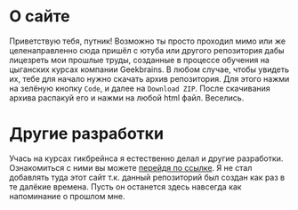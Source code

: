 # О сайте
Приветствую тебя, путник! Возможно ты просто проходил мимо или же целенаправленно сюда пришёл с ютуба или другого репозитория дабы лицезреть мои прошлые труды, созданные в процессе обучения на цыганских курсах компании Geekbrains. В любом случае, чтобы увидеть их, тебе для начало нужно скачать архив репозитория. Для этого нажми на зелёную кнопку `Code`, и далее на `Download ZIP`. После скачивания архива распакуй его и нажми на любой html файл. Веселись.

# Другие разработки
Учась на курсах гикбрейнса я естественно делал и другие разработки. Ознакомиться с ними вы можете [перейдя по ссылке](https://github.com/Nytrock/GeekBrains_Stuff). Я не стал добавлять туда этот сайт т.к. данный репозиторий был создан как раз в те далёкие времена. Пусть он останется здесь навсегда как напоминание о прошлом мне.
